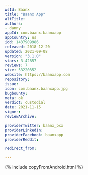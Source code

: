 ```yaml
---
wsId: Baanx
title: "Baanx App"
altTitle: 
authors:
- danny
appId: com.baanx.baanxapp
appCountry: us
idd: 1437909986
released: 2018-12-20
updated: 2021-09-08
version: "3.1.0"
stars: 3.42857
reviews: 7
size: 53220352
website: https://baanxapp.com
repository: 
issue: 
icon: com.baanx.baanxapp.jpg
bugbounty: 
meta: ok
verdict: custodial
date: 2021-11-15
signer: 
reviewArchive:

providerTwitter: baanx_bxx
providerLinkedIn: 
providerFacebook: baanxapp
providerReddit: 

redirect_from:

---
```


{% include copyFromAndroid.html %}

